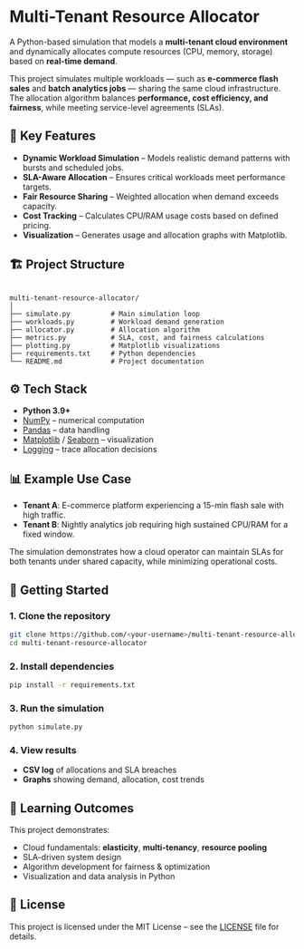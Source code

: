 # Multi-Tenant Resource Allocator

A Python-based simulation that models a **multi-tenant cloud environment** and dynamically allocates compute resources (CPU, memory, storage) based on **real-time demand**.

This project simulates multiple workloads — such as **e-commerce flash sales** and **batch analytics jobs** — sharing the same cloud infrastructure. The allocation algorithm balances **performance, cost efficiency, and fairness**, while meeting service-level agreements (SLAs).

## 📌 Key Features
- **Dynamic Workload Simulation** – Models realistic demand patterns with bursts and scheduled jobs.
- **SLA-Aware Allocation** – Ensures critical workloads meet performance targets.
- **Fair Resource Sharing** – Weighted allocation when demand exceeds capacity.
- **Cost Tracking** – Calculates CPU/RAM usage costs based on defined pricing.
- **Visualization** – Generates usage and allocation graphs with Matplotlib.

## 🏗 Project Structure
```

multi-tenant-resource-allocator/
│
├── simulate.py          # Main simulation loop
├── workloads.py         # Workload demand generation
├── allocator.py         # Allocation algorithm
├── metrics.py           # SLA, cost, and fairness calculations
├── plotting.py          # Matplotlib visualizations
├── requirements.txt     # Python dependencies
└── README.md            # Project documentation

````

## ⚙️ Tech Stack
- **Python 3.9+**
- [NumPy](https://numpy.org/) – numerical computation
- [Pandas](https://pandas.pydata.org/) – data handling
- [Matplotlib](https://matplotlib.org/) / [Seaborn](https://seaborn.pydata.org/) – visualization
- [Logging](https://docs.python.org/3/library/logging.html) – trace allocation decisions

## 📊 Example Use Case
- **Tenant A**: E-commerce platform experiencing a 15-min flash sale with high traffic.
- **Tenant B**: Nightly analytics job requiring high sustained CPU/RAM for a fixed window.

The simulation demonstrates how a cloud operator can maintain SLAs for both tenants under shared capacity, while minimizing operational costs.

## 🚀 Getting Started
### 1. Clone the repository
```bash
git clone https://github.com/<your-username>/multi-tenant-resource-allocator.git
cd multi-tenant-resource-allocator
````

### 2. Install dependencies

```bash
pip install -r requirements.txt
```

### 3. Run the simulation

```bash
python simulate.py
```

### 4. View results

* **CSV log** of allocations and SLA breaches
* **Graphs** showing demand, allocation, cost trends

## 🧠 Learning Outcomes

This project demonstrates:

* Cloud fundamentals: **elasticity**, **multi-tenancy**, **resource pooling**
* SLA-driven system design
* Algorithm development for fairness & optimization
* Visualization and data analysis in Python

## 📄 License

This project is licensed under the MIT License – see the [LICENSE](LICENSE) file for details.

